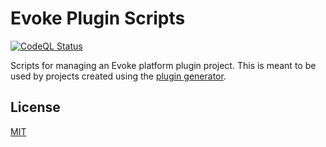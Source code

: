 # Evoke Plugin Scripts

[![CodeQL Status](https://github.com/Evoke-Platform/evoke-sdk/actions/workflows/github-code-scanning/codeql/badge.svg)](https://github.com/Evoke-Platform/evoke-sdk/actions/workflows/github-code-scanning/codeql)

Scripts for managing an Evoke platform plugin project. This is meant to be used by projects created using
the [plugin generator][plugin].

## License

[MIT](https://github.com/Evoke-Platform/evoke-sdk/blob/main/LICENSE)

[plugin]: https://github.com/Evoke-Platform/evoke-sdk/blob/main/packages/create-widgets-package

